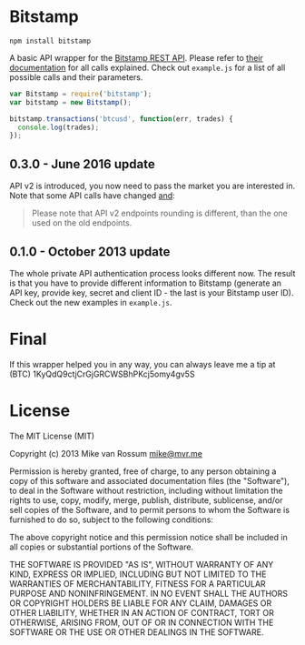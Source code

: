 # Bitstamp

    npm install bitstamp

A basic API wrapper for the [Bitstamp REST API](https://www.bitstamp.net/api/). Please refer to [their documentation](https://www.bitstamp.net/api/) for all calls explained. Check out `example.js` for a list of all possible calls and their parameters.

```javascript
var Bitstamp = require('bitstamp');
var bitstamp = new Bitstamp();

bitstamp.transactions('btcusd', function(err, trades) {
  console.log(trades);
});
```
## 0.3.0 - June 2016 update

API v2 is introduced, you now need to pass the market you are interested in. Note that some API calls have changed [and](https://www.bitstamp.net/api/):

> Please note that API v2 endpoints rounding is different, than the one used on the old endpoints.

## 0.1.0 - October 2013 update

The whole private API authentication process looks different now. The result is that you have to provide different information to Bitstamp (generate an API key, provide key, secret and client ID - the last is your Bitstamp user ID). Check out the new examples in `example.js`.

# Final

If this wrapper helped you in any way, you can always leave me a tip at (BTC) 1KyQdQ9ctjCrGjGRCWSBhPKcj5omy4gv5S

# License

The MIT License (MIT)

Copyright (c) 2013 Mike van Rossum mike@mvr.me

Permission is hereby granted, free of charge, to any person obtaining a copy of this software and associated documentation files (the "Software"), to deal in the Software without restriction, including without limitation the rights to use, copy, modify, merge, publish, distribute, sublicense, and/or sell copies of the Software, and to permit persons to whom the Software is furnished to do so, subject to the following conditions:

The above copyright notice and this permission notice shall be included in all copies or substantial portions of the Software.

THE SOFTWARE IS PROVIDED "AS IS", WITHOUT WARRANTY OF ANY KIND, EXPRESS OR IMPLIED, INCLUDING BUT NOT LIMITED TO THE WARRANTIES OF MERCHANTABILITY, FITNESS FOR A PARTICULAR PURPOSE AND NONINFRINGEMENT. IN NO EVENT SHALL THE AUTHORS OR COPYRIGHT HOLDERS BE LIABLE FOR ANY CLAIM, DAMAGES OR OTHER LIABILITY, WHETHER IN AN ACTION OF CONTRACT, TORT OR OTHERWISE, ARISING FROM, OUT OF OR IN CONNECTION WITH THE SOFTWARE OR THE USE OR OTHER DEALINGS IN THE SOFTWARE.
